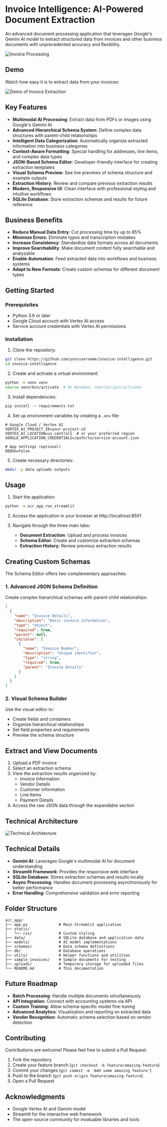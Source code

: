 # Invoice Intelligence: AI-Powered Document Extraction

An advanced document processing application that leverages Google's Gemini AI model to extract structured data from invoices and other business documents with unprecedented accuracy and flexibility.

![Invoice Processing](https://img.icons8.com/color/96/000000/invoice--v1.png)

## Demo

Watch how easy it is to extract data from your invoices:

![Demo of Invoice Extraction](images/file_upload.gif)

## Key Features

- **Multimodal AI Processing**: Extract data from PDFs or images using Google's Gemini AI
- **Advanced Hierarchical Schema System**: Define complex data structures with parent-child relationships
- **Intelligent Data Categorization**: Automatically organize extracted information into business categories
- **Context-Aware Formatting**: Special handling for addresses, line items, and complex data types
- **JSON-Based Schema Editor**: Developer-friendly interface for creating extraction templates
- **Visual Schema Preview**: See live previews of schema structure and example outputs
- **Extraction History**: Review and compare previous extraction results
- **Modern, Responsive UI**: Clean interface with professional styling and intuitive workflows
- **SQLite Database**: Store extraction schemas and results for future reference

## Business Benefits

- **Reduce Manual Data Entry**: Cut processing time by up to 85%
- **Minimize Errors**: Eliminate typos and transcription mistakes
- **Increase Consistency**: Standardize data formats across all documents
- **Improve Searchability**: Make document content fully searchable and analyzable
- **Enable Automation**: Feed extracted data into workflows and business systems
- **Adapt to New Formats**: Create custom schemas for different document types

## Getting Started

### Prerequisites

- Python 3.8 or later
- Google Cloud account with Vertex AI access
- Service account credentials with Vertex AI permissions

### Installation

1. Clone the repository:

```bash
git clone https://github.com/yourusername/invoice-intelligence.git
cd invoice-intelligence
```

2. Create and activate a virtual environment:

```bash
python -m venv venv
source venv/bin/activate  # On Windows: venv\Scripts\activate
```

3. Install dependencies:

```bash
pip install -r requirements.txt
```

4. Set up environment variables by creating a `.env` file:

```
# Google Cloud / Vertex AI
VERTEX_AI_PROJECT_ID=your-project-id
VERTEX_AI_LOCATION=us-central1  # or your preferred region
GOOGLE_APPLICATION_CREDENTIALS=/path/to/service-account.json

# App settings (optional)
DEBUG=False
```

5. Create necessary directories:

```bash
mkdir -p data uploads outputs
```

## Usage

1. Start the application:

```bash
python -m ocr_app.run_streamlit
```

2. Access the application in your browser at http://localhost:8501

3. Navigate through the three main tabs:
   - **Document Extraction**: Upload and process invoices
   - **Schema Editor**: Create and customize extraction schemas
   - **Extraction History**: Review previous extraction results

## Creating Custom Schemas

The Schema Editor offers two complementary approaches:

### 1. Advanced JSON Schema Definition

Create complex hierarchical schemas with parent-child relationships:

```json
[
  {
    "name": "Invoice Details",
    "description": "Basic invoice information",
    "type": "object",
    "required": true,
    "parent": null,
    "children": [
      {
        "name": "Invoice Number",
        "description": "Unique identifier",
        "type": "string",
        "required": true,
        "parent": "Invoice Details"
      }
    ]
  }
]
```

### 2. Visual Schema Builder

Use the visual editor to:
- Create fields and containers
- Organize hierarchical relationships
- Set field properties and requirements
- Preview the schema structure

## Extract and View Documents

1. Upload a PDF invoice
2. Select an extraction schema
3. View the extraction results organized by:
   - Invoice Information
   - Vendor Details
   - Customer Information
   - Line Items
   - Payment Details
4. Access the raw JSON data through the expandable section

## Technical Architecture

![Technical Architecture](images/architecture.png)

## Technical Details

- **Gemini AI**: Leverages Google's multimodal AI for document understanding
- **Streamlit Framework**: Provides the responsive web interface
- **SQLite Database**: Stores extraction schemas and results locally
- **Async Processing**: Handles document processing asynchronously for better performance
- **Error Handling**: Comprehensive validation and error reporting

## Folder Structure

```
ocr_app/
├── app.py              # Main Streamlit application
├── static/
│   └── css/            # Custom styling
├── data/               # SQLite database and application data
├── models/             # AI model implementations
├── schemas/            # Data schema definitions
├── db/                 # Database operations
├── utils/              # Helper functions and utilities
├── sample_invoices/    # Sample documents for testing
├── uploads/            # Temporary storage for uploaded files
└── README.md           # This documentation
```

## Future Roadmap

- **Batch Processing**: Handle multiple documents simultaneously
- **API Integration**: Connect with accounting systems via API
- **Custom Training**: Allow schema-specific model fine-tuning
- **Advanced Analytics**: Visualization and reporting on extracted data
- **Vendor Recognition**: Automatic schema selection based on vendor detection

## Contributing

Contributions are welcome! Please feel free to submit a Pull Request.

1. Fork the repository
2. Create your feature branch (`git checkout -b feature/amazing-feature`)
3. Commit your changes (`git commit -m 'Add some amazing feature'`)
4. Push to the branch (`git push origin feature/amazing-feature`)
5. Open a Pull Request


## Acknowledgments

- Google Vertex AI and Gemini model
- Streamlit for the interactive web framework
- The open-source community for invaluable libraries and tools 